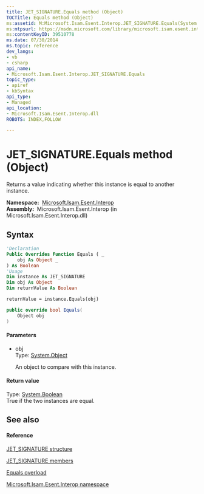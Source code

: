 ```yaml
---
title: JET_SIGNATURE.Equals method (Object)
TOCTitle: Equals method (Object)
ms:assetid: M:Microsoft.Isam.Esent.Interop.JET_SIGNATURE.Equals(System.Object)
ms:mtpsurl: https://msdn.microsoft.com/library/microsoft.isam.esent.interop.jet_signature.equals(v=EXCHG.10)
ms:contentKeyID: 39510778
ms.date: 07/30/2014
ms.topic: reference
dev_langs:
- vb
- csharp
api_name: 
- Microsoft.Isam.Esent.Interop.JET_SIGNATURE.Equals
topic_type: 
- apiref
- kbSyntax
api_type: 
- Managed
api_location: 
- Microsoft.Isam.Esent.Interop.dll
ROBOTS: INDEX,FOLLOW

---
```


# JET_SIGNATURE.Equals method (Object)

Returns a value indicating whether this instance is equal to another instance.

**Namespace:**  [Microsoft.Isam.Esent.Interop](hh596136\(v=exchg.10\).md)  
**Assembly:**  Microsoft.Isam.Esent.Interop (in Microsoft.Isam.Esent.Interop.dll)

## Syntax

``` vb
'Declaration
Public Overrides Function Equals ( _
    obj As Object _
) As Boolean
'Usage
Dim instance As JET_SIGNATURE
Dim obj As Object
Dim returnValue As Boolean

returnValue = instance.Equals(obj)
```

``` csharp
public override bool Equals(
    Object obj
)
```

#### Parameters

  - obj  
    Type: [System.Object](https://docs.microsoft.com/dotnet/api/system.object?redirectedfrom=MSDN)  
    
    An object to compare with this instance.

#### Return value

Type: [System.Boolean](https://docs.microsoft.com/dotnet/api/system.boolean?redirectedfrom=MSDN)  
True if the two instances are equal.  

## See also

#### Reference

[JET_SIGNATURE structure](hh564644\(v=exchg.10\).md)

[JET_SIGNATURE members](hh565455\(v=exchg.10\).md)

[Equals overload](hh565970\(v=exchg.10\).md)

[Microsoft.Isam.Esent.Interop namespace](hh596136\(v=exchg.10\).md)

